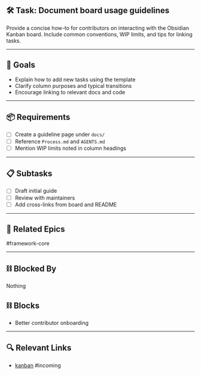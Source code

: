 ## 🛠️ Task: Document board usage guidelines

Provide a concise how-to for contributors on interacting with the Obsidian Kanban board. Include common conventions, WIP limits, and tips for linking tasks.

---

## 🎯 Goals
- Explain how to add new tasks using the template
- Clarify column purposes and typical transitions
- Encourage linking to relevant docs and code

---

## 📦 Requirements
- [ ] Create a guideline page under `docs/`
- [ ] Reference `Process.md` and `AGENTS.md`
- [ ] Mention WIP limits noted in column headings

---

## 📋 Subtasks
- [ ] Draft initial guide
- [ ] Review with maintainers
- [ ] Add cross-links from board and README

---

## 🔗 Related Epics
#framework-core

---

## ⛓️ Blocked By
Nothing

## ⛓️ Blocks
- Better contributor onboarding

---

## 🔍 Relevant Links
- [kanban](../boards/kanban.md)
#incoming

